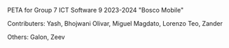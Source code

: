 PETA for Group 7 ICT Software 9 2023-2024 
"Bosco Mobile"

Contributers:
Yash, Bhojwani
Olivar, Miguel
Magdato, Lorenzo
Teo, Zander

Others:
Galon, Zeev
